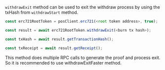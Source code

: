 `withdrawExit` method can be used to exit the withdraw process by using the txHash from `withdrawStart` method.

```js
const erc721RootToken = posClient.erc721(<root token address>, true);

const result = await erc721RootToken.withdrawExit(<burn tx hash>);

const txHash = await result.getTransactionHash();

const txReceipt = await result.getReceipt();

```

This method does multiple RPC calls to generate the proof and process exit. So it is recommended to use withdrawExitFaster method.
